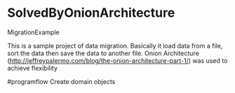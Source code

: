 # SolvedByOnionArchitecture
MigrationExample


This is a sample project of data migration. Basically it load data from a file, sort the data then save the data to another file.
Onion Architecture (http://jeffreypalermo.com/blog/the-onion-architecture-part-1/) was used to achieve flexibility

#programflow
Create domain objects 


